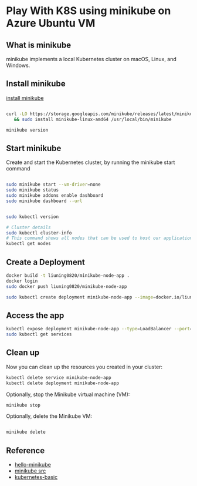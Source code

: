 # Play With K8S using minikube on Azure Ubuntu VM

## What is minikube

minikube implements a local Kubernetes cluster on macOS, Linux, and Windows.

## Install minikube

[install minikube](https://minikube.sigs.k8s.io/docs/start/)

```sh

curl -LO https://storage.googleapis.com/minikube/releases/latest/minikube-linux-amd64 \
   && sudo install minikube-linux-amd64 /usr/local/bin/minikube

minikube version

```

## Start minikube

Create and start the Kubernetes cluster, by running the minikube start command

```sh

sudo minikube start --vm-driver=none
sudo minikube status
sudo minikube addons enable dashboard
sudo minikube dashboard --url


sudo kubectl version

# Cluster details
sudo kubectl cluster-info
# This command shows all nodes that can be used to host our applications.
kubectl get nodes

```

## Create a Deployment

```sh
docker build -t liuning0820/minikube-node-app .
docker login
sudo docker push liuning0820/minikube-node-app

sudo kubectl create deployment minikube-node-app --image=docker.io/liuning0820/minikube-node-app

```

## Access the app

```sh
kubectl expose deployment minikube-node-app --type=LoadBalancer --port=8080
sudo kubectl get services
```

## Clean up

Now you can clean up the resources you created in your cluster:

```sh
kubectl delete service minikube-node-app
kubectl delete deployment minikube-node-app
```

Optionally, stop the Minikube virtual machine (VM):

```sh
minikube stop
```

Optionally, delete the Minikube VM:

```sh

minikube delete

```

## Reference

- [hello-minikube](https://kubernetes.io/docs/tutorials/hello-minikube/)
- [minikube src](https://github.com/kubernetes/minikube)
- [kubernetes-basic](https://kubernetes.io/docs/tutorials/kubernetes-basics/)
